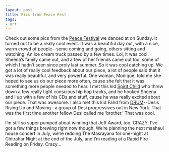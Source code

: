 ```yaml
---
layout: post
title: Pics from Peace Fest
tags:
- art
---
```

Check out some pics from the [Peace Festival](http://ollinimagination.blogspot.com/2006/03/dance-for-peace-festival-06_23.html) we danced at on Sunday. It turned out to be a really cool event. It was a beautiful day out, with a nice, warm crowd of people--some coming and going, others sitting and watching. An ice cream truck passed by a few times. Lol, it was cool. Sheena’s family came out, and a few of her friends came out too, some of which I hadn’t seen since proly last summer. So it was cool catching up. We got a lot of really cool feedback about our piece, a lot of people said that it was really beautiful, and very powerful. One woman, Monique, told me she hoped to see us do our piece more often, cause she felt that it was something more people needed to hear. I met this kid [Spirit Child](http://www.xspiritmental.com/) who threw down a few really tight conscious hip hop tracks, and he hooked Sheena and I up with a few of his CDs and stuff, cause he was really excited about our piece. That was awesome. I also met this kid Fahd from [DRUM](http://www.drumnyc.org/)--Desis Rising Up and Moving--a group of Desi progressives out in New York. That was the first time another fellow Desi called me ‘brother.’ That was cool.

I’m still so super pumped about winning that Jeff Award, too. CRAZY. I’ve got a few things brewing right now though. We’re planning the next maahaul house concert in July, we’re redoing The Masrayana for one-night at Chitrahar Night at the end of the July, and I’m reading at a Rapid Fire Reading on Friday. Crazy...

